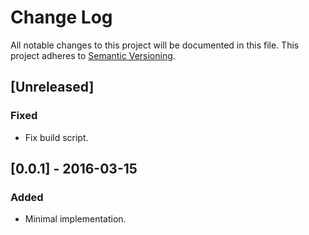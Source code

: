 # Change Log
All notable changes to this project will be documented in this file.
This project adheres to [Semantic Versioning](http://semver.org/).

## [Unreleased]
### Fixed
- Fix build script.

## [0.0.1] - 2016-03-15
### Added
- Minimal implementation.